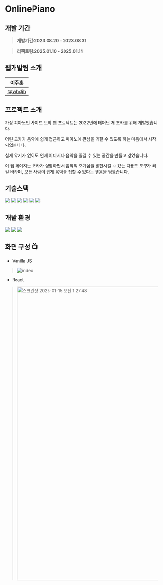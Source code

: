 # OnlinePiano

## 개발 기간

> **개발기간:2023.08.20 - 2023.08.31**

> **리팩토링:2025.01.10 - 2025.01.14**

## 웹개발팀 소개
|      이주훈       |
| :-------------: |
|   [@whdjh](https://github.com/whdjh)   |

## 프로젝트 소개
가상 피아노인 사이드 토이 웹 프로젝트는 2022년에 태어난 제 조카를 위해 개발했습니다. 

어린 조카가 음악에 쉽게 접근하고 피아노에 관심을 가질 수 있도록 하는 마음에서 시작되었습니다. 

실제 악기가 없어도 언제 어디서나 음악을 즐길 수 있는 공간을 만들고 싶었습니다. 

이 웹 페이지는 조카가 성장하면서 음악적 호기심을 발전시킬 수 있는 다용도 도구가 되길 바라며, 모든 사람이 쉽게 음악을 접할 수 있다는 믿음을 담았습니다.

## 기술스택
<img src="https://img.shields.io/badge/HTML5-E44D26?style=flat-square&logo=HTML5&logoColor=white" /> 
<img src="https://img.shields.io/badge/CSS3-1572B6?style=flat-square&logo=css3&logoColor=white" /> 
<img src="https://img.shields.io/badge/JavaScript-F7DF1E?style=flat-square&logo=JavaScript&logoColor=white" /> 
<img src="https://img.shields.io/badge/React-20232A?style=flat-square&logo=react&logoColor=61DAFB" /> 
<img src="https://img.shields.io/badge/TypeScript-3178C6?style=flat-square&logo=typescript&logoColor=white" /> 
<img src="https://img.shields.io/badge/Module CSS-000000?style=flat-square&logo=css3&logoColor=white" />

## 개발 환경
<img src="https://img.shields.io/badge/VSCode-2C2C32.svg?style=for-the-badge&logo=visual-studio-code&logoColor=white" />
<img src="https://img.shields.io/badge/Git-F05033?style=flat-square&logo=git&logoColor=white" /> 
<img src="https://img.shields.io/badge/GitHub-181717?style=flat-square&logo=github&logoColor=white" />             

## 화면 구성 📺
- Vanilla JS
> ![index](https://github.com/user-attachments/assets/a5e62567-3ba8-46c4-9962-76932e5caea6)

- React
> <img width="965" alt="스크린샷 2025-01-15 오전 1 27 48" src="https://github.com/user-attachments/assets/0e4eabec-fa72-4910-b860-bd2f859f3ba2" />
